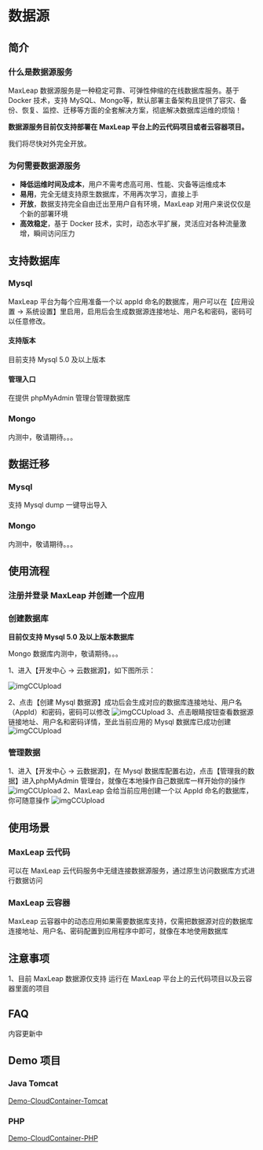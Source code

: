 # 数据源

## 简介

### 什么是数据源服务
MaxLeap 数据源服务是一种稳定可靠、可弹性伸缩的在线数据库服务。基于 Docker 技术，支持 MySQL、Mongo等，默认部署主备架构且提供了容灾、备份、恢复、监控、迁移等方面的全套解决方案，彻底解决数据库运维的烦恼！

**数据源服务目前仅支持部署在 MaxLeap 平台上的云代码项目或者云容器项目。**

我们将尽快对外完全开放。

### 为何需要数据源服务

* **降低运维时间及成本**，用户不需考虑高可用、性能、灾备等运维成本
*  **易用**，完全无缝支持原生数据库，不用再次学习，直接上手
*  **开放**，数据支持完全自由迁出至用户自有环境，MaxLeap 对用户来说仅仅是个新的部署环境
*  **高效稳定**，基于 Docker 技术，实时，动态水平扩展，灵活应对各种流量激增，瞬间访问压力


## 支持数据库

### Mysql

MaxLeap 平台为每个应用准备一个以 appId 命名的数据库，用户可以在【应用设置 -> 系统设置】里启用，启用后会生成数据源连接地址、用户名和密码，密码可以任意修改。

#### 支持版本
目前支持 Mysql 5.0 及以上版本

#### 管理入口

在提供 phpMyAdmin 管理台管理数据库

### Mongo
内测中，敬请期待。。。

## 数据迁移

### Mysql
支持 Mysql dump 一键导出导入

### Mongo
内测中，敬请期待。。。

## 使用流程
### 注册并登录 MaxLeap 并创建一个应用
### 创建数据库

**目前仅支持 Mysql 5.0 及以上版本数据库**

Mongo 数据库内测中，敬请期待。。。

1、进入【开发中心 -> 云数据源】，如下图所示：

![imgCCUpload](../../../images/dataSource1.png)

2、点击【创建 Mysql 数据源】成功后会生成对应的数据库连接地址、用户名（AppId）和密码，密码可以修改
![imgCCUpload](../../../images/dataSource3.png)
3、点击眼睛按钮查看数据源链接地址、用户名和密码详情，至此当前应用的 Mysql 数据库已成功创建
![imgCCUpload](../../../images/dataSource4.png)

### 管理数据

1、进入【开发中心 -> 云数据源】，在 Mysql 数据库配置右边，点击【管理我的数据】进入phpMyAdmin 管理台，就像在本地操作自己数据库一样开始你的操作
![imgCCUpload](../../../images/dataSource4.png)
2、MaxLeap 会给当前应用创建一个以 AppId 命名的数据库，你可随意操作
![imgCCUpload](../../../images/dataSource5.png)


## 使用场景
### MaxLeap 云代码
可以在 MaxLeap 云代码服务中无缝连接数据源服务，通过原生访问数据库方式进行数据访问
### MaxLeap 云容器
MaxLeap 云容器中的动态应用如果需要数据库支持，仅需把数据源对应的数据库连接地址、用户名、密码配置到应用程序中即可，就像在本地使用数据库

## 注意事项
1、目前 MaxLeap 数据源仅支持 运行在 MaxLeap 平台上的云代码项目以及云容器里面的项目


## FAQ
内容更新中

## Demo 项目
### Java Tomcat
[Demo-CloudContainer-Tomcat](https://github.com/MaxLeap/Demo-CloudContainer-Tomcat)

### PHP
[Demo-CloudContainer-PHP](https://github.com/MaxLeap/Demo-CloudContainer-PHP)


